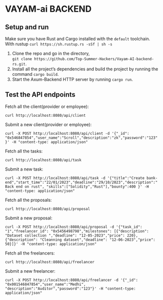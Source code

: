 # VAYAM-ai BACKEND

## Setup and run

Make sure you have Rust and Cargo installed with the `default` toolchain.  
With rustup `curl https://sh.rustup.rs -sSf | sh -s`

1. Clone the repo and go in the directory,  
   `git clone https://github.com/Top-Summer-Hackers/Vayam-AI-backend-rs.git`.
2. Install all the project’s dependencies and build the project by running the command `cargo build`.
3. Start the Axum-Backend HTTP server by running `cargo run`.

## Test the API endpoints

Fetch all the client(provider or employee):

`curl http://localhost:8080/api/client`

Submit a new client(provider or employee):

`curl -X POST http://localhost:8080/api/client -d '{"_id": "0x546847854","user_name":"Scroll","description":"zk","password":"123"}' -H "content-type: application/json"`

Fetch all the tasks:

`curl http://localhost:8080/api/task`

Submit a new task:

`curl -X POST http://localhost:8080/api/task -d '{"title":"Create bank-end","start_time":"22/01/2023","deadline":"29/10/2023","description":"Back end on rust", "skills":["Solidity","Rust"],"bounty":400 }' -H "content-type: application/json"`

Fetch all the proposals:

`curl http://localhost:8080/api/proposal`

Submit a new proposal:

`curl -X POST http://localhost:8080/api/proposal -d '{"task_id": "1","freelancer_id": "0x5456498798","milestones": [{"description": "Dataset collection ","deadline": "12-05-2023","price": 220},{"description": "Cleanning dataset","deadline": "12-06-2023","price": 50}]}' -H "content-type: application/json"`

Fetch all the freelancers:

`curl http://localhost:8080/api/freelancer`

Submit a new freelancer:

`curl -X POST http://localhost:8080/api/freelancer -d '{"_id": "0x001546847854","user_name":"Medhi",	"description":"Auditor","password":"123"}' -H "content-type: application/json"`
